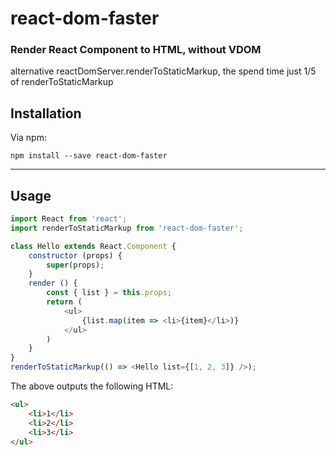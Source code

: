 # react-dom-faster

### **Render React Component to HTML, without VDOM**
alternative reactDomServer.renderToStaticMarkup, the spend time just 1/5 of renderToStaticMarkup

## Installation
Via npm:

`npm install --save react-dom-faster`

---

## Usage
```js
import React from 'react';
import renderToStaticMarkup from 'react-dom-faster';

class Hello extends React.Component {
    constructor (props) {
        super(props);
    }
    render () {
        const { list } = this.props;
        return (
            <ul>
                {list.map(item => <li>{item}</li>)}
            </ul>
        )
    }
}
renderToStaticMarkup(() => <Hello list={[1, 2, 3]} />);
```
The above outputs the following HTML:
```html
<ul>
    <li>1</li>
    <li>2</li>
    <li>3</li>
</ul>
```
